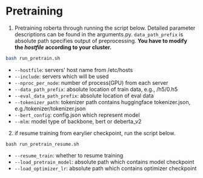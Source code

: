# Pretraining
1. Pretraining roberta through running the script below. Detailed parameter descriptions can be found in the arguments.py. `data_path_prefix` is absolute path specifies output of preprocessing. **You have to modify the *hostfile* according to your cluster.**

```bash
bash run_pretrain.sh
```
* `--hostfile`: servers' host name from /etc/hosts
* `--include`: servers which will be used
* `--nproc_per_node`: number of process(GPU) from each server
* `--data_path_prefix`: absolute location of train data, e.g., /h5/0.h5
* `--eval_data_path_prefix`: absolute location of eval data
* `--tokenizer_path`: tokenizer path contains huggingface tokenizer.json, e.g./tokenizer/tokenizer.json
* `--bert_config`: config.json which represent model
* `--mlm`: model type of backbone, bert or deberta_v2

2. if resume training from earylier checkpoint, run the script below.

```shell
bash run_pretrain_resume.sh
```
* `--resume_train`: whether to resume training
* `--load_pretrain_model`: absolute path which contains model checkpoint 
* `--load_optimizer_lr`: absolute path which contains optimizer checkpoint 

